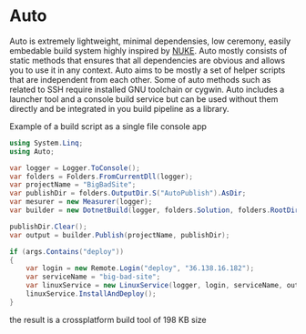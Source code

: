 # Auto  
Auto is extremely lightweight, minimal dependensies, low ceremony, easily embedable build system highly inspired by [NUKE](https://github.com/nuke-build/nuke).
Auto mostly consists of static methods that ensures that all dependencies are obvious and allows you to use it in any context.
Auto aims to be mostly a set of helper scripts that are independent from each other.
Some of auto methods such as related to SSH require installed GNU toolchain or cygwin.
Auto includes a launcher tool and a console build service but can be used without them directly and be integrated in you build pipeline as a library.

Example of a build script as a single file console app
```c#
using System.Linq;
using Auto;

var logger = Logger.ToConsole();
var folders = Folders.FromCurrentDll(logger);
var projectName = "BigBadSite";
var publishDir = folders.OutputDir.S("AutoPublish").AsDir;
var mesurer = new Measurer(logger);
var builder = new DotnetBuild(logger, folders.Solution, folders.RootDir, mesurer);

publishDir.Clear();
var output = builder.Publish(projectName, publishDir);

if (args.Contains("deploy"))
{
    var login = new Remote.Login("deploy", "36.138.16.182");
    var serviceName = "big-bad-site";
    var linuxService = new LinuxService(logger, login, serviceName, output, folders.TempDir, folders.OutputDir);
    linuxService.InstallAndDeploy();
}
```

the result is a crossplatform build tool of 198 KB size
